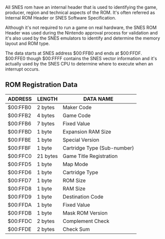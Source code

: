 All SNES rom have an internal header that is used to identifying the game, producer, region and technical aspects of the ROM. It's often referred as Internal ROM Header or SNES Software Specification.

Although it's not required to run a game on real hardware, the SNES ROM Header was used during the Nintendo approval process for validation and it's also used by the SNES emulators to identify and determine the memory layout and ROM type.

The data starts at SNES address $00:FFB0 and ends at $00:FFDF. $00:FFE0 though $00:FFFF contains the SNES vector information and it's actually used by the SNES CPU to determine where to execute when an interrupt occurs.

## ROM Registration Data

|ADDRESS|LENGTH|DATA NAME|  
|-------|------|---------|  
|$00:FFB0|2 bytes|Maker Code|  
|$00:FFB2|4 bytes|Game Code|  
|$00:FFB6|7 bytes|Fixed Value|  
|$00:FFBD|1 byte|Expansion RAM Size|  
|$00:FFBE|1 byte|Special Version|  
|$00:FFBF|1 byte|Cartridge Type (Sub-number)|  
|$00:FFC0|21 bytes|Game Title Registration|  
|$00:FFD5|1 byte|Map Mode|  
|$00:FFD6|1 byte|Cartridge Type|  
|$00:FFD7|1 byte|ROM Size|  
|$00:FFD8|1 byte|RAM Size|  
|$00:FFD9|1 byte|Destination Code|  
|$00:FFDA|1 byte|Fixed Value|  
|$00:FFDB|1 byte|Mask ROM Version|  
|$00:FFDC|2 bytes|Complement Check|  
|$00:FFDE|2 bytes|Check Sum|  